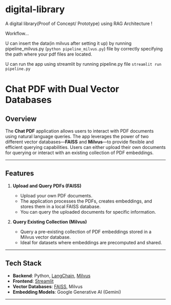 # digital-library
A digital library(Proof of Concept/ Prototype) using RAG Architecture ! 

Workflow...

U can insert the data(in milvus after setting it up) by running pipeline_milvus.py (`python pipeline_milvus.py`) file by correctly specifying the path where your pdf files are located.

U can run the app using streamlit by running pipeline.py file `streamlit run pipeline.py`





# Chat PDF with Dual Vector Databases

## Overview

The **Chat PDF** application allows users to interact with PDF documents using natural language queries. The app leverages the power of two different vector databases—**FAISS** and **Milvus**—to provide flexible and efficient querying capabilities. Users can either upload their own documents for querying or interact with an existing collection of PDF embeddings.

---

## Features

1. **Upload and Query PDFs (FAISS)**  
   - Upload your own PDF documents.  
   - The application processes the PDFs, creates embeddings, and stores them in a local FAISS database.  
   - You can query the uploaded documents for specific information.

2. **Query Existing Collection (Milvus)**  
   - Query a pre-existing collection of PDF embeddings stored in a Milvus vector database.  
   - Ideal for datasets where embeddings are precomputed and shared.

---

## Tech Stack

- **Backend**: Python, [LangChain](https://www.langchain.com/), [Milvus](https://milvus.io/)  
- **Frontend**: [Streamlit](https://streamlit.io/)  
- **Vector Databases**: [FAISS](https://github.com/facebookresearch/faiss), Milvus  
- **Embedding Models**: Google Generative AI (Gemini)

---


